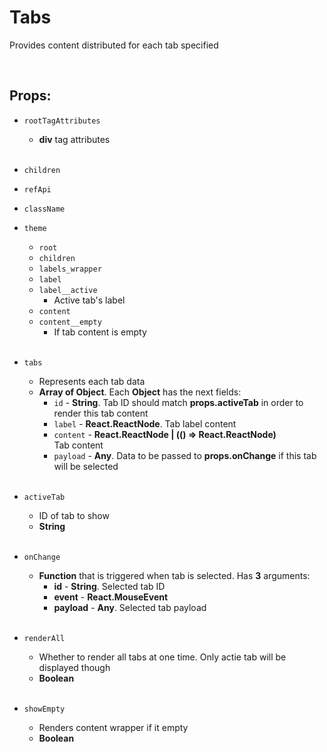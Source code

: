 # Tabs

Provides content distributed for each tab specified<br />

<br />

## Props:

- `rootTagAttributes`
    - **div** tag attributes<br /><br />

- `children`

- `refApi`

- `className`

- `theme`
    - `root`
    - `children`
    - `labels_wrapper`
    - `label`
    - `label__active`
        - Active tab's label
    - `content`
    - `content__empty`
        - If tab content is empty<br /><br />

- `tabs`
    - Represents each tab data
    - **Array of Object**. Each **Object** has the next fields:
        - `id` - **String**. Tab ID should match **props.activeTab** in order to render this tab content
        - `label` - **React.ReactNode**. Tab label content
        - `content` - **React.ReactNode | (() => React.ReactNode)**<br />
            Tab content
        - `payload` - **Any**. Data to be passed to **props.onChange** if this tab will be selected<br /><br />

- `activeTab`
    - ID of tab to show
    - **String**<br /><br />

- `onChange`
    - **Function** that is triggered when tab is selected. Has **3** arguments:
        - **id** - **String**. Selected tab ID
        - **event** - **React.MouseEvent**
        - **payload** - **Any**. Selected tab payload<br /><br />

- `renderAll`
    - Whether to render all tabs at one time. Only actie tab will be displayed though
    - **Boolean**<br /><br />

- `showEmpty`
    - Renders content wrapper if it empty
    - **Boolean**